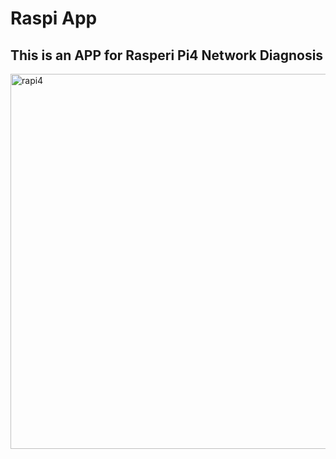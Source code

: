# Raspi App

## This is an APP for Rasperi Pi4 Network Diagnosis


<img width="600" alt="rapi4" src="https://user-images.githubusercontent.com/78691634/190848279-dc46715e-ad4d-4e65-b8fd-b0934e5fde26.png">
